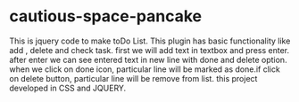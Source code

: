 # cautious-space-pancake

This is jquery code to make toDo List. This plugin has basic functionality like add , delete and check task.
first we will add text in textbox and press enter. after enter we can see entered text in new line with done and delete option. when we click on done icon, particular line 
will be marked as done.if click on delete button, particular line will be remove from list. this project developed in CSS and JQUERY.
